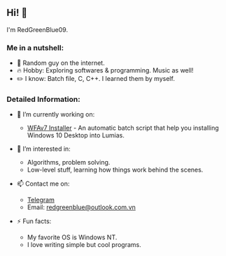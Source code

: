 ## Hi! 👋

I'm RedGreenBlue09.

### Me in a nutshell:

  - 👨 Random guy on the internet.
  - 🔥 Hobby: Exploring softwares & programming. Music as well!
  - ✏️ I know: Batch file, C, C++. I learned them by myself.

### Detailed Information:

- 🔭 I’m currently working on:

  - [WFAv7 Installer](https://github.com/RedGreenBlue09/WFAv7_Installer) - An automatic batch script that help you installing Windows 10 Desktop into Lumias.
  
- 🌱 I’m interested in:

  - Algorithms, problem solving.
  - Low-level stuff, learning how things work behind the scenes.

- 📫 Contact me on:

  - [Telegram](https://t.me/RedGreenBlue123)
  - Email: redgreenblue@outlook.com.vn
  
- ⚡ Fun facts:

  - My favorite OS is Windows NT.
  - I love writing simple but cool programs.
  

